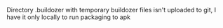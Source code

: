 Directory .buildozer with temporary buildozer files isn't uploaded to git, I have it only locally to run packaging to apk
